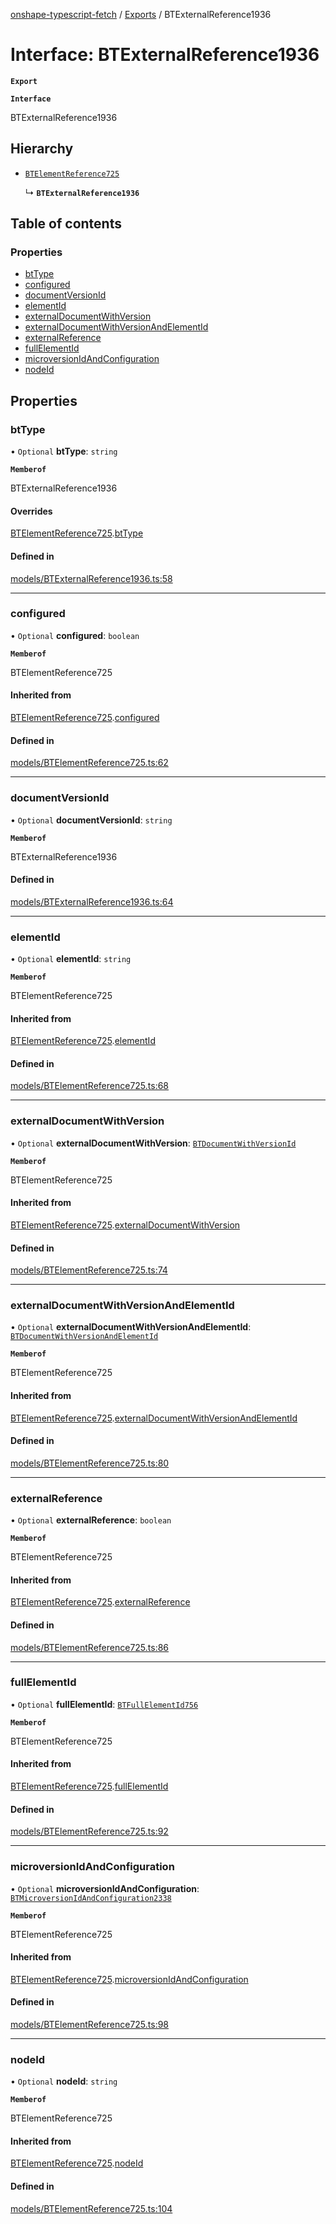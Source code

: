[onshape-typescript-fetch](../README.md) / [Exports](../modules.md) / BTExternalReference1936

# Interface: BTExternalReference1936

**`Export`**

**`Interface`**

BTExternalReference1936

## Hierarchy

- [`BTElementReference725`](BTElementReference725.md)

  ↳ **`BTExternalReference1936`**

## Table of contents

### Properties

- [btType](BTExternalReference1936.md#bttype)
- [configured](BTExternalReference1936.md#configured)
- [documentVersionId](BTExternalReference1936.md#documentversionid)
- [elementId](BTExternalReference1936.md#elementid)
- [externalDocumentWithVersion](BTExternalReference1936.md#externaldocumentwithversion)
- [externalDocumentWithVersionAndElementId](BTExternalReference1936.md#externaldocumentwithversionandelementid)
- [externalReference](BTExternalReference1936.md#externalreference)
- [fullElementId](BTExternalReference1936.md#fullelementid)
- [microversionIdAndConfiguration](BTExternalReference1936.md#microversionidandconfiguration)
- [nodeId](BTExternalReference1936.md#nodeid)

## Properties

### btType

• `Optional` **btType**: `string`

**`Memberof`**

BTExternalReference1936

#### Overrides

[BTElementReference725](BTElementReference725.md).[btType](BTElementReference725.md#bttype)

#### Defined in

[models/BTExternalReference1936.ts:58](https://github.com/toebes/onshape-typescript-fetch/blob/3e11ae1/models/BTExternalReference1936.ts#L58)

___

### configured

• `Optional` **configured**: `boolean`

**`Memberof`**

BTElementReference725

#### Inherited from

[BTElementReference725](BTElementReference725.md).[configured](BTElementReference725.md#configured)

#### Defined in

[models/BTElementReference725.ts:62](https://github.com/toebes/onshape-typescript-fetch/blob/3e11ae1/models/BTElementReference725.ts#L62)

___

### documentVersionId

• `Optional` **documentVersionId**: `string`

**`Memberof`**

BTExternalReference1936

#### Defined in

[models/BTExternalReference1936.ts:64](https://github.com/toebes/onshape-typescript-fetch/blob/3e11ae1/models/BTExternalReference1936.ts#L64)

___

### elementId

• `Optional` **elementId**: `string`

**`Memberof`**

BTElementReference725

#### Inherited from

[BTElementReference725](BTElementReference725.md).[elementId](BTElementReference725.md#elementid)

#### Defined in

[models/BTElementReference725.ts:68](https://github.com/toebes/onshape-typescript-fetch/blob/3e11ae1/models/BTElementReference725.ts#L68)

___

### externalDocumentWithVersion

• `Optional` **externalDocumentWithVersion**: [`BTDocumentWithVersionId`](BTDocumentWithVersionId.md)

**`Memberof`**

BTElementReference725

#### Inherited from

[BTElementReference725](BTElementReference725.md).[externalDocumentWithVersion](BTElementReference725.md#externaldocumentwithversion)

#### Defined in

[models/BTElementReference725.ts:74](https://github.com/toebes/onshape-typescript-fetch/blob/3e11ae1/models/BTElementReference725.ts#L74)

___

### externalDocumentWithVersionAndElementId

• `Optional` **externalDocumentWithVersionAndElementId**: [`BTDocumentWithVersionAndElementId`](BTDocumentWithVersionAndElementId.md)

**`Memberof`**

BTElementReference725

#### Inherited from

[BTElementReference725](BTElementReference725.md).[externalDocumentWithVersionAndElementId](BTElementReference725.md#externaldocumentwithversionandelementid)

#### Defined in

[models/BTElementReference725.ts:80](https://github.com/toebes/onshape-typescript-fetch/blob/3e11ae1/models/BTElementReference725.ts#L80)

___

### externalReference

• `Optional` **externalReference**: `boolean`

**`Memberof`**

BTElementReference725

#### Inherited from

[BTElementReference725](BTElementReference725.md).[externalReference](BTElementReference725.md#externalreference)

#### Defined in

[models/BTElementReference725.ts:86](https://github.com/toebes/onshape-typescript-fetch/blob/3e11ae1/models/BTElementReference725.ts#L86)

___

### fullElementId

• `Optional` **fullElementId**: [`BTFullElementId756`](BTFullElementId756.md)

**`Memberof`**

BTElementReference725

#### Inherited from

[BTElementReference725](BTElementReference725.md).[fullElementId](BTElementReference725.md#fullelementid)

#### Defined in

[models/BTElementReference725.ts:92](https://github.com/toebes/onshape-typescript-fetch/blob/3e11ae1/models/BTElementReference725.ts#L92)

___

### microversionIdAndConfiguration

• `Optional` **microversionIdAndConfiguration**: [`BTMicroversionIdAndConfiguration2338`](BTMicroversionIdAndConfiguration2338.md)

**`Memberof`**

BTElementReference725

#### Inherited from

[BTElementReference725](BTElementReference725.md).[microversionIdAndConfiguration](BTElementReference725.md#microversionidandconfiguration)

#### Defined in

[models/BTElementReference725.ts:98](https://github.com/toebes/onshape-typescript-fetch/blob/3e11ae1/models/BTElementReference725.ts#L98)

___

### nodeId

• `Optional` **nodeId**: `string`

**`Memberof`**

BTElementReference725

#### Inherited from

[BTElementReference725](BTElementReference725.md).[nodeId](BTElementReference725.md#nodeid)

#### Defined in

[models/BTElementReference725.ts:104](https://github.com/toebes/onshape-typescript-fetch/blob/3e11ae1/models/BTElementReference725.ts#L104)
